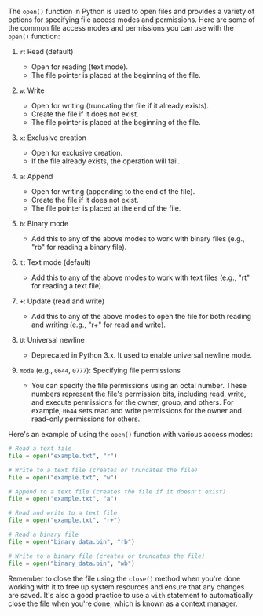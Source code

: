 The `open()` function in Python is used to open files and provides a variety of options for specifying file access modes and permissions. Here are some of the common file access modes and permissions you can use with the `open()` function:

1. `r`: Read (default)
   - Open for reading (text mode).
   - The file pointer is placed at the beginning of the file.
   
2. `w`: Write
   - Open for writing (truncating the file if it already exists).
   - Create the file if it does not exist.
   - The file pointer is placed at the beginning of the file.

3. `x`: Exclusive creation
   - Open for exclusive creation.
   - If the file already exists, the operation will fail.

4. `a`: Append
   - Open for writing (appending to the end of the file).
   - Create the file if it does not exist.
   - The file pointer is placed at the end of the file.

5. `b`: Binary mode
   - Add this to any of the above modes to work with binary files (e.g., "rb" for reading a binary file).

6. `t`: Text mode (default)
   - Add this to any of the above modes to work with text files (e.g., "rt" for reading a text file).

7. `+`: Update (read and write)
   - Add this to any of the above modes to open the file for both reading and writing (e.g., "r+" for read and write).

8. `U`: Universal newline
   - Deprecated in Python 3.x. It used to enable universal newline mode.

9. `mode` (e.g., `0644`, `0777`): Specifying file permissions
   - You can specify the file permissions using an octal number. These numbers represent the file's permission bits, including read, write, and execute permissions for the owner, group, and others. For example, `0644` sets read and write permissions for the owner and read-only permissions for others.
   
Here's an example of using the `open()` function with various access modes:

```python
# Read a text file
file = open("example.txt", "r")

# Write to a text file (creates or truncates the file)
file = open("example.txt", "w")

# Append to a text file (creates the file if it doesn't exist)
file = open("example.txt", "a")

# Read and write to a text file
file = open("example.txt", "r+")

# Read a binary file
file = open("binary_data.bin", "rb")

# Write to a binary file (creates or truncates the file)
file = open("binary_data.bin", "wb")
```

Remember to close the file using the `close()` method when you're done working with it to free up system resources and ensure that any changes are saved. It's also a good practice to use a `with` statement to automatically close the file when you're done, which is known as a context manager.